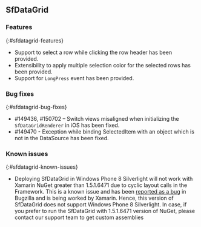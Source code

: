 ## SfDataGrid

### Features
{:#sfdatagrid-features}

* Support to select a row while clicking the row header has been provided.
* Extensibility to apply multiple selection color for the selected rows has been provided.
* Support for `LongPress` event has been provided.

### Bug fixes
{:#sfdatagrid-bug-fixes}

* \#149436, #150702 – Switch views misaligned when initializing the `SfDataGridRenderer` in iOS has been fixed.
* \#149470 - Exception while binding SelectedItem with an object which is not in the DataSource has been fixed.

### Known issues
{:#sfdatagrid-known-issues}

* Deploying SfDataGrid in Windows Phone 8 Silverlight will not work with Xamarin NuGet greater than 1.5.1.6471 due to cyclic layout calls in the Framework. This is a known issue and has been [reported as a bug](https://bugzilla.xamarin.com/show_bug.cgi?id=36328) in Bugzilla and is being worked by Xamarin. Hence, this version of SfDataGrid does not support Windows Phone 8 Silverlight. In case, if you prefer to run the SfDataGrid with 1.5.1.6471 version of NuGet, please contact our support team to get custom assemblies